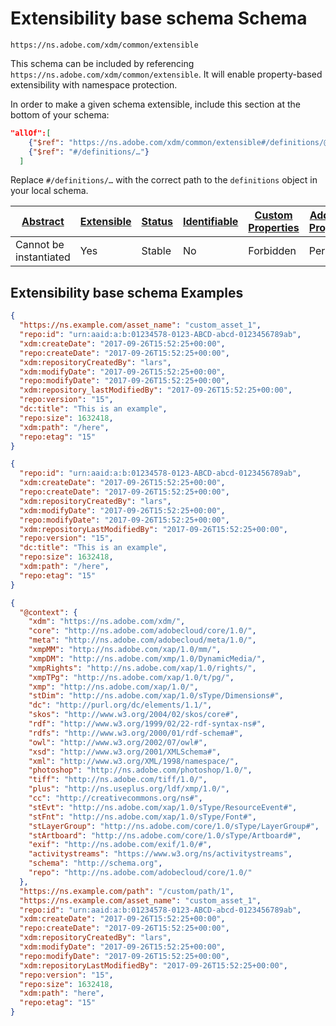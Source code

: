 
# Extensibility base schema Schema

```
https://ns.adobe.com/xdm/common/extensible
```

This schema can be included by referencing `https://ns.adobe.com/xdm/common/extensible`. It will enable property-based extensibility with namespace protection.

In order to make a given schema extensible, include this section at the bottom of your schema:

```json
"allOf":[
    {"$ref": "https://ns.adobe.com/xdm/common/extensible#/definitions/@context"},
    {"$ref": "#/definitions/…"}
  ]
```

Replace `#/definitions/…` with the correct path to the `definitions` object in your local schema.


| [Abstract](../../abstract.md) | [Extensible](../../extensions.md) | [Status](../../status.md) | [Identifiable](../../id.md) | [Custom Properties](../../extensions.md) | [Additional Properties](../../extensions.md) | Defined In |
|-------------------------------|-----------------------------------|---------------------------|-----------------------------|------------------------------------------|----------------------------------------------|------------|
| Cannot be instantiated | Yes | Stable | No | Forbidden | Permitted | [datatypes/extensible.schema.json](datatypes/extensible.schema.json) |

## Extensibility base schema Examples

```json
{
  "https://ns.example.com/asset_name": "custom_asset_1",
  "repo:id": "urn:aaid:a:b:01234578-0123-ABCD-abcd-0123456789ab",
  "xdm:createDate": "2017-09-26T15:52:25+00:00",
  "repo:createDate": "2017-09-26T15:52:25+00:00",
  "xdm:repositoryCreatedBy": "lars",
  "xdm:modifyDate": "2017-09-26T15:52:25+00:00",
  "repo:modifyDate": "2017-09-26T15:52:25+00:00",
  "xdm:repository_lastModifiedBy": "2017-09-26T15:52:25+00:00",
  "repo:version": "15",
  "dc:title": "This is an example",
  "repo:size": 1632418,
  "xdm:path": "/here",
  "repo:etag": "15"
}
```

```json
{
  "repo:id": "urn:aaid:a:b:01234578-0123-ABCD-abcd-0123456789ab",
  "xdm:createDate": "2017-09-26T15:52:25+00:00",
  "repo:createDate": "2017-09-26T15:52:25+00:00",
  "xdm:repositoryCreatedBy": "lars",
  "xdm:modifyDate": "2017-09-26T15:52:25+00:00",
  "repo:modifyDate": "2017-09-26T15:52:25+00:00",
  "xdm:repositoryLastModifiedBy": "2017-09-26T15:52:25+00:00",
  "repo:version": "15",
  "dc:title": "This is an example",
  "repo:size": 1632418,
  "xdm:path": "/here",
  "repo:etag": "15"
}
```

```json
{
  "@context": {
    "xdm": "https://ns.adobe.com/xdm/",
    "core": "http://ns.adobe.com/adobecloud/core/1.0/",
    "meta": "http://ns.adobe.com/adobecloud/meta/1.0/",
    "xmpMM": "http://ns.adobe.com/xap/1.0/mm/",
    "xmpDM": "http://ns.adobe.com/xmp/1.0/DynamicMedia/",
    "xmpRights": "http://ns.adobe.com/xap/1.0/rights/",
    "xmpTPg": "http://ns.adobe.com/xap/1.0/t/pg/",
    "xmp": "http://ns.adobe.com/xap/1.0/",
    "stDim": "http://ns.adobe.com/xap/1.0/sType/Dimensions#",
    "dc": "http://purl.org/dc/elements/1.1/",
    "skos": "http://www.w3.org/2004/02/skos/core#",
    "rdf": "http://www.w3.org/1999/02/22-rdf-syntax-ns#",
    "rdfs": "http://www.w3.org/2000/01/rdf-schema#",
    "owl": "http://www.w3.org/2002/07/owl#",
    "xsd": "http://www.w3.org/2001/XMLSchema#",
    "xml": "http://www.w3.org/XML/1998/namespace/",
    "photoshop": "http://ns.adobe.com/photoshop/1.0/",
    "tiff": "http://ns.adobe.com/tiff/1.0/",
    "plus": "http://ns.useplus.org/ldf/xmp/1.0/",
    "cc": "http://creativecommons.org/ns#",
    "stEvt": "http://ns.adobe.com/xap/1.0/sType/ResourceEvent#",
    "stFnt": "http://ns.adobe.com/xap/1.0/sType/Font#",
    "stLayerGroup": "http://ns.adobe.com/core/1.0/sType/LayerGroup#",
    "stArtboard": "http://ns.adobe.com/core/1.0/sType/Artboard#",
    "exif": "http://ns.adobe.com/exif/1.0/#",
    "activitystreams": "https://www.w3.org/ns/activitystreams",
    "schema": "http://schema.org",
    "repo": "http://ns.adobe.com/adobecloud/core/1.0/"
  },
  "https://ns.example.com/path": "/custom/path/1",
  "https://ns.example.com/asset_name": "custom_asset_1",
  "repo:id": "urn:aaid:a:b:01234578-0123-ABCD-abcd-0123456789ab",
  "xdm:createDate": "2017-09-26T15:52:25+00:00",
  "repo:createDate": "2017-09-26T15:52:25+00:00",
  "xdm:repositoryCreatedBy": "lars",
  "xdm:modifyDate": "2017-09-26T15:52:25+00:00",
  "repo:modifyDate": "2017-09-26T15:52:25+00:00",
  "xdm:repositoryLastModifiedBy": "2017-09-26T15:52:25+00:00",
  "repo:version": "15",
  "repo:size": 1632418,
  "xdm:path": "here",
  "repo:etag": "15"
}
```

